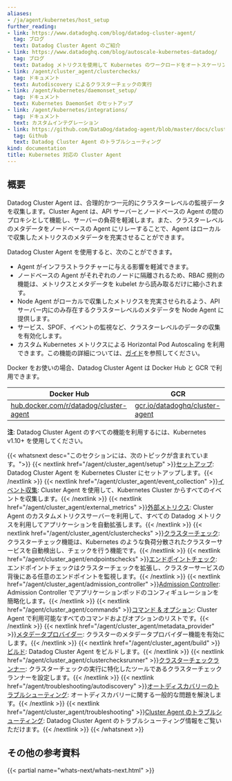 ```yaml
---
aliases:
- /ja/agent/kubernetes/host_setup
further_reading:
- link: https://www.datadoghq.com/blog/datadog-cluster-agent/
  tag: ブログ
  text: Datadog Cluster Agent のご紹介
- link: https://www.datadoghq.com/blog/autoscale-kubernetes-datadog/
  tag: ブログ
  text: Datadog メトリクスを使用して Kubernetes のワークロードをオートスケーリングする
- link: /agent/cluster_agent/clusterchecks/
  tag: ドキュメント
  text: Autodiscovery によるクラスターチェックの実行
- link: /agent/kubernetes/daemonset_setup/
  tag: ドキュメント
  text: Kubernetes DaemonSet のセットアップ
- link: /agent/kubernetes/integrations/
  tag: ドキュメント
  text: カスタムインテグレーション
- link: https://github.com/DataDog/datadog-agent/blob/master/docs/cluster-agent/GETTING_STARTED.md#troubleshooting
  tag: Github
  text: Datadog Cluster Agent のトラブルシューティング
kind: documentation
title: Kubernetes 対応の Cluster Agent
---
```

## 概要

Datadog Cluster Agent は、合理的かつ一元的にクラスターレベルの監視データを収集します。Cluster Agent は、API サーバーとノードベースの Agent の間のプロキシとして機能し、サーバーの負荷を軽減します。また、クラスターレベルのメタデータをノードベースの Agent にリレーすることで、Agent はローカルで収集したメトリクスのメタデータを充実させることができます。

Datadog Cluster Agent を使用すると、次のことができます。

* Agent がインフラストラクチャーに与える影響を軽減できます。
* ノードベースの Agent がそれぞれのノードに隔離されるため、RBAC 規則の機能は、メトリクスとメタデータを kubelet から読み取るだけに縮小されます。
* Node Agent がローカルで収集したメトリクスを充実させられるよう、API サーバー内にのみ存在するクラスターレベルのメタデータを Node Agent に提供します。
* サービス、SPOF、イベントの監視など、クラスターレベルのデータの収集を有効化します。
* カスタム Kubernetes メトリクスによる Horizontal Pod Autoscaling を利用できます。この機能の詳細については、[ガイド][1]を参照してください。

Docker をお使いの場合、Datadog Cluster Agent は Docker Hub と GCR で利用できます。

| Docker Hub                                       | GCR                                                       |
|--------------------------------------------------|-----------------------------------------------------------|
| [hub.docker.com/r/datadog/cluster-agent][2]      | [gcr.io/datadoghq/cluster-agent][3]                       |

**注**: Datadog Cluster Agent のすべての機能を利用するには、Kubernetes v1.10+ を使用してください。

{{< whatsnext desc="このセクションには、次のトピックが含まれています。">}}
    {{< nextlink href="/agent/cluster_agent/setup" >}}<u>セットアップ</u>: Datadog Cluster Agent を Kubernetes Cluster にセットアップします。{{< /nextlink >}}
    {{< nextlink href="/agent/cluster_agent/event_collection" >}}<u>イベント収集</u>: Cluster Agent を使用して、Kubernetes Cluster からすべてのイベントを収集します。{{< /nextlink >}}
    {{< nextlink href="/agent/cluster_agent/external_metrics" >}}<u>外部メトリクス</u>: Cluster Agent のカスタムメトリクスサーバーを利用して、すべての Datadog メトリクスを利用してアプリケーションを自動拡張します。{{< /nextlink >}}
    {{< nextlink href="/agent/cluster_agent/clusterchecks" >}}<u>クラスターチェック</u>: クラスターチェック機能は、Kubernetes のような負荷分散されたクラスターサービスを自動検出し、チェックを行う機能です。{{< /nextlink >}}
    {{< nextlink href="/agent/cluster_agent/endpointschecks" >}}<u>エンドポイントチェック</u>: エンドポイントチェックはクラスターチェックを拡張し、クラスターサービスの背後にある任意のエンドポイントを監視します。{{< /nextlink >}}
    {{< nextlink href="/agent/cluster_agent/admission_controller" >}}<u>Admission Controller</u>: Admission Controller でアプリケーションポッドのコンフィギュレーションを簡略化します。{{< /nextlink >}}
    {{< nextlink href="/agent/cluster_agent/commands" >}}<u>コマンド & オプション</u>: Cluster Agent で利用可能なすべてのコマンドおよびオプションのリストです。{{< /nextlink >}}
    {{< nextlink href="/agent/cluster_agent/metadata_provider" >}}<u>メタデータプロバイダー</u>: クラスターのメタデータプロバイダー機能を有効にします。{{< /nextlink >}}
    {{< nextlink href="/agent/cluster_agent/build" >}}<u>ビルド</u>: Datadog Cluster Agent をビルドします。{{< /nextlink >}}
    {{< nextlink href="/agent/cluster_agent/clusterchecksrunner" >}}<u>クラスターチェックランナー</u>: クラスターチェックの実行に特化したツールであるクラスターチェックランナーを設定します。{{< /nextlink >}}
    {{< nextlink href="/agent/troubleshooting/autodiscovery" >}}<u>オートディスカバリーのトラブルシューティング</u>: オートディスカバリーに関する一般的な問題を解決します。{{< /nextlink >}}
    {{< nextlink href="/agent/cluster_agent/troubleshooting" >}}<u>Cluster Agent のトラブルシューティング</u>: Datadog Cluster Agent のトラブルシューティング情報をご覧いただけます。{{< /nextlink >}}
{{< /whatsnext >}}

## その他の参考資料

{{< partial name="whats-next/whats-next.html" >}}

[1]: https://github.com/DataDog/datadog-agent/blob/master/docs/cluster-agent/CUSTOM_METRICS_SERVER.md
[2]: https://hub.docker.com/r/datadog/cluster-agent
[3]: https://console.cloud.google.com/gcr/images/datadoghq/GLOBAL/cluster-agent